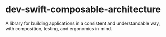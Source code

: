 # dev-swift-composable-architecture
A library for building applications in a consistent and understandable way, with composition, testing, and ergonomics in mind.
